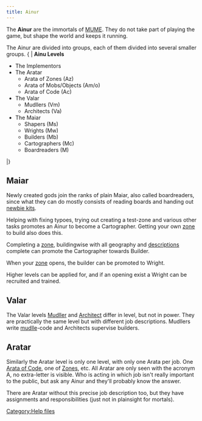 ```yaml
---
title: Ainur
---
```


The **Ainur** are the immortals of [MUME](MUME "wikilink"). They do not
take part of playing the game, but shape the world and keeps it running.

The Ainur are divided into groups, each of them divided into several
smaller groups. { \| **Ainu Levels**

- The Implementors
- The Aratar
  - Arata of Zones (Az)
  - Arata of Mobs/Objects (Am/o)
  - Arata of Code (Ac)
- The Valar
  - Mudllers (Vm)
  - Architects (Va)
- The Maiar
  - Shapers (Ms)
  - Wrights (Mw)
  - Builders (Mb)
  - Cartographers (Mc)
  - Boardreaders (M)

\|}

## Maiar

Newly created gods join the ranks of plain Maiar, also called
boardreaders, since what they can do mostly consists of reading boards
and handing out [newbie kits](newbie_kit "wikilink").

Helping with fixing typoes, trying out creating a test-zone and various
other tasks promotes an Ainur to become a Cartographer. Getting your own
[zone](zone "wikilink") to build also does this.

Completing a [zone](zone "wikilink"), buildingwise with all geography
and [descriptions](room_description "wikilink") complete can promote the
Cartographer towards Builder.

When your [zone](zone "wikilink") opens, the builder can be promoted to
Wright.

Higher levels can be applied for, and if an opening exist a Wright can
be recruited and trained.

## Valar

The Valar levels [Mudller](Mudller "wikilink") and
[Architect](Architect "wikilink") differ in level, but not in power.
They are practically the same level but with different job descriptions.
Mudllers write [mudlle](mudlle "wikilink")-code and Architects supervise
builders.

## Aratar

Similarly the Aratar level is only one level, with only one Arata per
job. One [Arata of Code](Arata_of_Code "wikilink"), one of
[Zones](Arata_of_Zones "wikilink"), etc. All Aratar are only seen with
the acronym A, no extra-letter is visible. Who is acting in which job
isn't really important to the public, but ask any Ainur and they'll
probably know the answer.

There are Aratar without this precise job description too, but they have
assignments and responsibilities (just not in plainsight for mortals).

[Category:Help files](Category:Help_files "wikilink")